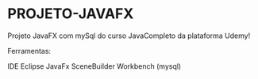# PROJETO-JAVAFX

Projeto JavaFX com mySql do curso JavaCompleto da plataforma Udemy!

Ferramentas:

IDE Eclipse
JavaFx SceneBuilder
Workbench (mysql)
